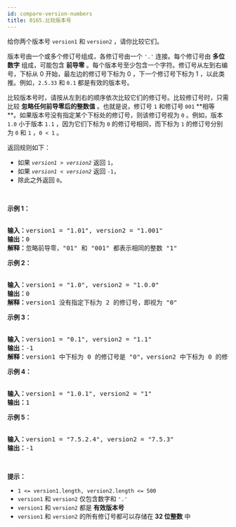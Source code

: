```yaml
---
id: compare-version-numbers
title: 0165.比较版本号
---
```

给你两个版本号 <code>version1</code> 和 <code>version2</code> ，请你比较它们。

版本号由一个或多个修订号组成，各修订号由一个 <code>&#39;.&#39;</code> 连接。每个修订号由 **多位数字** 组成，可能包含 **前导零** 。每个版本号至少包含一个字符。修订号从左到右编号，下标从 0 开始，最左边的修订号下标为 0 ，下一个修订号下标为 1 ，以此类推。例如，<code>2.5.33</code> 和 <code>0.1</code> 都是有效的版本号。

比较版本号时，请按从左到右的顺序依次比较它们的修订号。比较修订号时，只需比较 **忽略任何前导零后的整数值** 。也就是说，修订号 <code>1</code> 和修订号 <code>001</code> **相等 **。如果版本号没有指定某个下标处的修订号，则该修订号视为 <code>0</code> 。例如，版本 <code>1.0</code> 小于版本 <code>1.1</code> ，因为它们下标为 <code>0</code> 的修订号相同，而下标为 <code>1</code> 的修订号分别为 <code>0</code> 和 <code>1</code> ，<code>0 &lt; 1</code> 。

返回规则如下：


- 如果 <code><em>version1 </em>&gt; <em>version2</em></code> 返回 <code>1</code>，
- 如果 <code><em>version1 </em>&lt; <em>version2</em></code> 返回 <code>-1</code>，
- 除此之外返回 <code>0</code>。

 

**示例 1：**


<pre><br/><strong>输入：</strong>version1 = &#34;1.01&#34;, version2 = &#34;1.001&#34;<br/><strong>输出：</strong>0<br/><strong>解释：</strong>忽略前导零，&#34;01&#34; 和 &#34;001&#34; 都表示相同的整数 &#34;1&#34;<br/></pre>

**示例 2：**


<pre><br/><strong>输入：</strong>version1 = &#34;1.0&#34;, version2 = &#34;1.0.0&#34;<br/><strong>输出：</strong>0<br/><strong>解释：</strong>version1 没有指定下标为 2 的修订号，即视为 &#34;0&#34;<br/></pre>

**示例 3：**


<pre><br/><strong>输入：</strong>version1 = &#34;0.1&#34;, version2 = &#34;1.1&#34;<br/><strong>输出：</strong>-1<br/><strong>解释：</strong>version1 中下标为 0 的修订号是 &#34;0&#34;，version2 中下标为 0 的修订号是 &#34;1&#34; 。0 &lt; 1，所以 version1 &lt; version2<br/></pre>

**示例 4：**


<pre><br/><strong>输入：</strong>version1 = &#34;1.0.1&#34;, version2 = &#34;1&#34;<br/><strong>输出：</strong>1<br/></pre>

**示例 5：**


<pre><br/><strong>输入：</strong>version1 = &#34;7.5.2.4&#34;, version2 = &#34;7.5.3&#34;<br/><strong>输出：</strong>-1<br/></pre>

 

**提示：**


- <code>1 &lt;= version1.length, version2.length &lt;= 500</code>
- <code>version1</code> 和 <code>version2</code> 仅包含数字和 <code>&#39;.&#39;</code>
- <code>version1</code> 和 <code>version2</code> 都是 **有效版本号**
- <code>version1</code> 和 <code>version2</code> 的所有修订号都可以存储在 **32 位整数** 中
